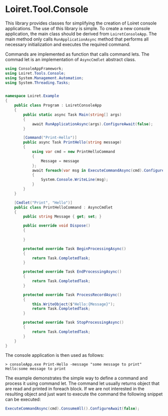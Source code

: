 ﻿# Loiret.Tool.Console

This library provides classes for simplifying the creation of Loiret console applications.
The use of this library is simple. To create a new console application, the main class should be derived 
from `LoiretConsoleApp`. The main method only calls `RunApplicationAsync` method that performs all 
necessary initialization and executes the required command.

Commands are implemented as function that calls command lets. The commad let is an implementation 
of `AsyncCmdlet` abstract class. 

```csharp
using ConsoleAppFramework;
using Loiret.Tools.Console;
using System.Management.Automation;
using System.Threading.Tasks;


namespace Loiret.Example
{
    public class Program : LoiretConsoleApp
    {
        public static async Task Main(string[] args)
        {
            await RunApplicationAsync(args).ConfigureAwait(false);    
        }

        [Command("Print-Hello")]
        public async Task PrintHello(string message)
        {
            using var cmd = new PrintHelloCommand
            {
                Message = message
            };
            await foreach(var msg in ExecuteCommandAsync(cmd).ConfigureAwait(false))
            {
                System.Console.WriteLine(msg);
            }
        }
    }

    [Cmdlet("Print", "Hello")]
    public class PrintHelloCommand : AsyncCmdlet
    {
        public string Message { get; set; }

        public override void Dispose()
        {
                
        }

        protected override Task BeginProcessingAsync()
        {
            return Task.CompletedTask;    
        }

        protected override Task EndProcessingAsync()
        {
            return Task.CompletedTask;
        }

        protected override Task ProcessRecordAsync()
        {
            this.WriteObject($"Hello:{Message}");
            return Task.CompletedTask;
        }

        protected override Task StopProcessingAsync()
        {
            return Task.CompletedTask;
        }
    }
}
```

The console application is then used as follows:

```
> consoleApp.exe Print-Hello -message "some message to print"
Hello:some message to print
```


The example demonstrates the simple way to define a command and process it using command let. The command let usually 
returns object that are read and printed in foreach block. If we are not interested in the resulting object and just want to 
execute the command the following snippet can be executed:

```csharp
ExecuteCommandAsync(cmd).ConsumeAll().ConfigureAwait(false);
```